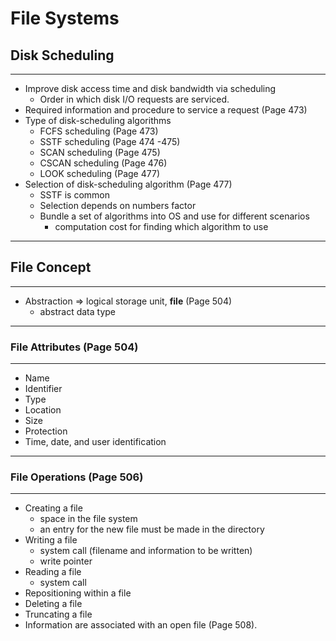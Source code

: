 # File Systems

## Disk Scheduling

---

- Improve disk access time and disk bandwidth via scheduling
  - Order in which disk I/O requests are serviced.
- Required information and procedure to service a request (Page 473)
- Type of disk-scheduling algorithms
  - FCFS scheduling (Page 473)
  - SSTF scheduling (Page 474 -475)
  - SCAN scheduling (Page 475)
  - CSCAN scheduling (Page 476)
  - LOOK scheduling (Page 477)
- Selection of disk-scheduling algorithm (Page 477)
  - SSTF is common
  - Selection depends on numbers factor
  - Bundle a set of algorithms into OS and use for different scenarios
    - computation cost for finding which algorithm to use

---

## File Concept

---

- Abstraction => logical storage unit, **file** (Page 504)
  - abstract data type


---

### File Attributes (Page 504)

---

- Name
- Identifier
- Type
- Location
- Size
- Protection
- Time, date, and user identification

---

### File Operations (Page 506)

---

- Creating a file
  - space in the file system
  - an entry for the new file must be made in the directory
- Writing a file
  - system call (filename and information to be written)
  - write pointer
- Reading a file
  - system call
- Repositioning within a file
- Deleting a file
- Truncating a file
- Information are associated with an open file (Page 508).
